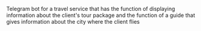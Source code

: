 Telegram bot for a travel service that has the function of displaying information about the client's tour package and the function of a guide that gives information about the city where the client flies

